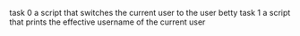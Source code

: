 task 0 a script that switches the current user to the user betty
task 1 a script that prints the effective username of the current user
